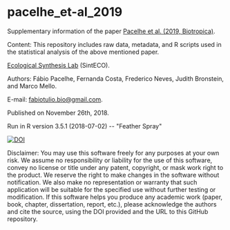 # pacelhe_et-al_2019

Supplementary information of the paper [Pacelhe et al. (2019, Biotropica)](https://doi.org/10.1111/btp.12625).

Content: This repository includes raw data, metadata, and R scripts used in the statistical analysis of the above mentioned paper.

[Ecological Synthesis Lab](https://marcomellolab.wordpress.com) (SintECO).

Authors: Fábio Pacelhe, Fernanda Costa, Frederico Neves, Judith Bronstein, and Marco Mello.

E-mail: fabiotulio.bio@gmail.com.

Published on November 26th, 2018.

Run in R version 3.5.1 (2018-07-02) -- "Feather Spray"

<a href="https://doi.org/10.5281/zenodo.1745347"><img src="https://zenodo.org/badge/DOI/10.5281/zenodo.1745347.svg" alt="DOI"></a>

Disclaimer: You may use this software freely for any purposes at your own risk. We assume no responsibility or liability for the use of this software, convey no license or title under any patent, copyright, or mask work right to the product. We reserve the right to make changes in the software without notification. We also make no representation or warranty that such application will be suitable for the specified use without further testing or modification. If this software helps you produce any academic work (paper, book, chapter, dissertation, report, etc.), please acknowledge the authors and cite the source, using the DOI provided and the URL to this GitHub repository.
